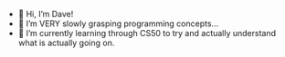 - 👋 Hi, I’m Dave!
- 👀 I’m  VERY slowly grasping programming concepts...
- 🌱 I’m currently learning through CS50 to try and actually understand what is actually going on.
